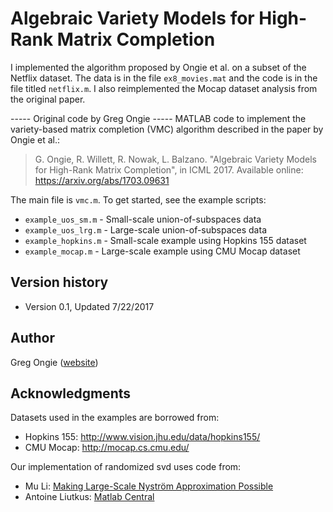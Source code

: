 # Algebraic Variety Models for High-Rank Matrix Completion

I implemented the algorithm proposed by Ongie et al. on a subset of the Netflix dataset. The data is in the file `ex8_movies.mat` and the code is in the file titled `netflix.m`. I also reimplemented the Mocap dataset analysis from the original paper. 

----- Original code by Greg Ongie -----
MATLAB code to implement the variety-based matrix completion (VMC) algorithm described in the paper by Ongie et al.:

> G. Ongie, R. Willett, R. Nowak, L. Balzano.
> "Algebraic Variety Models for High-Rank Matrix Completion", in ICML 2017.
> Available online: https://arxiv.org/abs/1703.09631

The main file is `vmc.m`. To get started, see the example scripts:
* `example_uos_sm.m` - Small-scale union-of-subspaces data
* `example_uos_lrg.m` - Large-scale union-of-subspaces data
* `example_hopkins.m` - Small-scale example using Hopkins 155 dataset
* `example_mocap.m`  - Large-scale example using CMU Mocap dataset 

## Version history
* Version 0.1, Updated 7/22/2017

## Author
Greg Ongie ([website](https://gregongie.github.io)) 

## Acknowledgments
Datasets used in the examples are borrowed from:
* Hopkins 155: http://www.vision.jhu.edu/data/hopkins155/
* CMU Mocap: http://mocap.cs.cmu.edu/

Our implementation of randomized svd uses code from:
* Mu Li: [Making Large-Scale Nyström Approximation Possible](https://github.com/mli/nystrom)
* Antoine Liutkus: [Matlab Central](https://www.mathworks.com/matlabcentral/fileexchange/47835-randomized-singular-value-decomposition)

